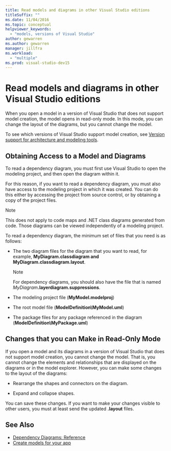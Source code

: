 ```yaml
---
title: Read models and diagrams in other Visual Studio editions
titleSuffix: ""
ms.date: 11/04/2016
ms.topic: conceptual
helpviewer_keywords:
  - "models, versions of Visual Studio"
author: gewarren
ms.author: gewarren
manager: jillfra
ms.workload:
  - "multiple"
ms.prod: visual-studio-dev15
---
```

# Read models and diagrams in other Visual Studio editions

When you open a model in a version of Visual Studio that does not support model creation, the model opens in read-only mode. In this mode, you can change the layout of the diagrams, but you cannot change the model.

To see which versions of Visual Studio support model creation, see [Version support for architecture and modeling tools](../modeling/what-s-new-for-design-in-visual-studio.md#VersionSupport).

## Obtaining Access to a Model and Diagrams

To read a dependency diagram, you must first use Visual Studio to open the modeling project, and then open the diagram within it.

For this reason, if you want to read a dependency diagram, you must also have access to the modeling project in which it was created. You can do this either by accessing the project from source control, or by obtaining a copy of the project files.

> [!NOTE]
> This does not apply to code maps and .NET class diagrams generated from code. Those diagrams can be viewed independently of a modeling project.

To read a dependency diagram, the minimum set of files that you need is as follows:

-   The two diagram files for the diagram that you want to read, for example, **MyDiagram.classdiagram and MyDiagram.classdiagram.layout**.

    > [!NOTE]
    > For dependency diagrams, you should also have the file that is named _MyDiagram_**.layerdiagram.suppressions**.

-   The modeling project file (**MyModel.modelproj**)

-   The root model file (**ModelDefinition\MyModel.uml**)

-   The package files for any package referenced in the diagram (**ModelDefinition\MyPackage.uml**)

## Changes that you can Make in Read-Only Mode

If you open a model and its diagrams in a version of Visual Studio that does not support model creation, you cannot change the model. That is, you cannot change the elements and relationships that are displayed on the diagrams or in the model explorer. However, you can make some changes to the layout of the diagrams:

- Rearrange the shapes and connectors on the diagram.

- Expand and collapse shapes.

You can save these changes. If you want to make your changes visible to other users, you must at least send the updated **.layout** files.

## See Also

- [Dependency Diagrams: Reference](../modeling/layer-diagrams-reference.md)
- [Create models for your app](../modeling/create-models-for-your-app.md)